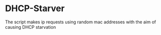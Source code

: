 # DHCP-Starver
The script makes ip requests using random mac addresses with the aim of causing DHCP starvation
